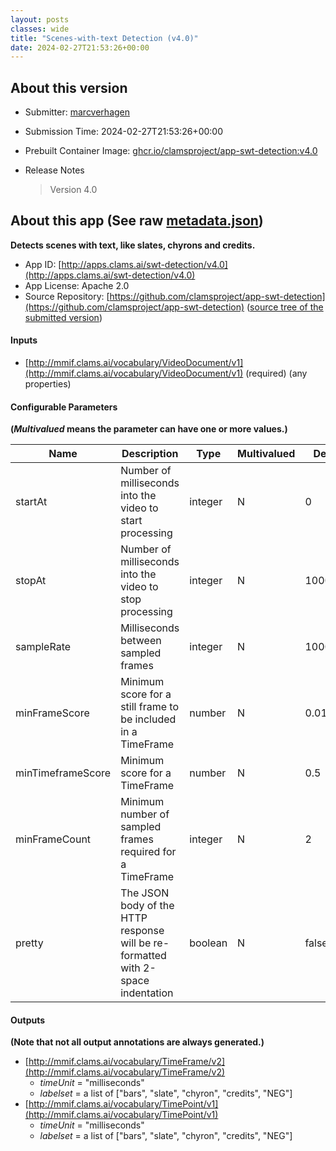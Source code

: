 ```yaml
---
layout: posts
classes: wide
title: "Scenes-with-text Detection (v4.0)"
date: 2024-02-27T21:53:26+00:00
---
```

## About this version

* Submitter: [marcverhagen](https://github.com/marcverhagen)
* Submission Time: 2024-02-27T21:53:26+00:00
* Prebuilt Container Image: [ghcr.io/clamsproject/app-swt-detection:v4.0](https://github.com/clamsproject/app-swt-detection/pkgs/container/app-swt-detection/v4.0)
* Release Notes

    > Version 4.0

## About this app (See raw [metadata.json](metadata.json))

**Detects scenes with text, like slates, chyrons and credits.**

* App ID: [http://apps.clams.ai/swt-detection/v4.0](http://apps.clams.ai/swt-detection/v4.0)
* App License: Apache 2.0
* Source Repository: [https://github.com/clamsproject/app-swt-detection](https://github.com/clamsproject/app-swt-detection) ([source tree of the submitted version](https://github.com/clamsproject/app-swt-detection/tree/v4.0))


#### Inputs
* [http://mmif.clams.ai/vocabulary/VideoDocument/v1](http://mmif.clams.ai/vocabulary/VideoDocument/v1)  (required)
(any properties)


#### Configurable Parameters
**(_Multivalued_ means the parameter can have one or more values.)**

|Name|Description|Type|Multivalued|Default|Choices|
|----|-----------|----|-----------|-------|-------|
|startAt|Number of milliseconds into the video to start processing|integer|N|0||
|stopAt|Number of milliseconds into the video to stop processing|integer|N|10000000||
|sampleRate|Milliseconds between sampled frames|integer|N|1000||
|minFrameScore|Minimum score for a still frame to be included in a TimeFrame|number|N|0.01||
|minTimeframeScore|Minimum score for a TimeFrame|number|N|0.5||
|minFrameCount|Minimum number of sampled frames required for a TimeFrame|integer|N|2||
|pretty|The JSON body of the HTTP response will be re-formatted with 2-space indentation|boolean|N|false|**_`false`_**, `true`|


#### Outputs
**(Note that not all output annotations are always generated.)**
* [http://mmif.clams.ai/vocabulary/TimeFrame/v2](http://mmif.clams.ai/vocabulary/TimeFrame/v2) 
    * _timeUnit_ = "milliseconds"
    * _labelset_ = a list of ["bars", "slate", "chyron", "credits", "NEG"]
* [http://mmif.clams.ai/vocabulary/TimePoint/v1](http://mmif.clams.ai/vocabulary/TimePoint/v1) 
    * _timeUnit_ = "milliseconds"
    * _labelset_ = a list of ["bars", "slate", "chyron", "credits", "NEG"]
